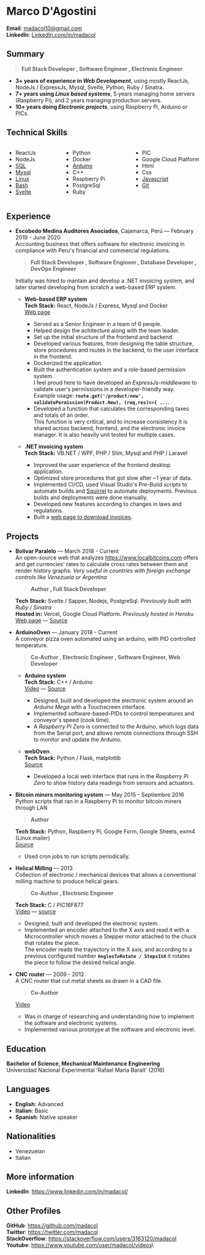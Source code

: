 
# Marco D'Agostini

**Email**: madacol10@gmail.com\
**LinkedIn**: [LinkedIn.com/in/madacol](https://www.linkedin.com/in/madacol/)

## Summary

> **Full Stack Developer , Software Engineer , Electronic Engineer**

- **3+ years of experience in *Web Development***, using mostly ReactJs, NodeJs / ExpressJs, Mysql, Svelte, Python, Ruby / Sinatra.
- **7+ years using *Linux based systems***, 5 years managing home servers (Raspberry Pi), and 2 years managing production servers.
- **10+ years doing *Electronic projects***, using Raspberry Pi, Arduino or PICs.

## Technical Skills

<div class="columnList" style="display: flex; justify-content: space-between">
<div style="display: flex; flex-direction: column">

- ReactJs
- NodeJs
- [SQL](https://stackoverflow.com/search?q=user:3163120+[sql])
- [Mysql](https://stackoverflow.com/search?q=user:3163120+[mysql])
- [Linux](https://stackoverflow.com/search?q=user:3163120+[linux])
- [Bash](https://stackoverflow.com/search?q=user:3163120+[bash])
- [Svelte](https://github.com/madacol/bolivarparalelo)

</div>
<div style="display: flex; flex-direction: column">

- Python
- Docker
- [Arduino](https://github.com/madacol/ArduinoOven)
- C++
- Raspberry Pi
- PostgreSql
- Ruby

</div>
<div style="display: flex; flex-direction: column">

- PIC
- Google Cloud Platform
- Html
- Css
- [Javascript](https://stackoverflow.com/search?q=user:3163120+[javascript])
- [Git](https://github.com/madacol)

</div>
</div>

## Experience

- **Escobedo Medina Auditores Asociados**, Cajamarca, Perú  —  February 2019 - June 2020\
  Accounting business that offers software for electronic invoicing in compliance with Peru's financial and commercial regulations.

  > **Full Stack Developer , Software Engineer , Database Developer , DevOps Engineer**

  Initially was hired to mantain and develop a .NET invoicing system, and later started developing from scratch a web-based ERP system.

  - **Web-based ERP system**\
    **Tech Stack:** React, NodeJs / Express, Mysql and Docker\
    [Web page](https://app.mifacturaperu.com)

    - Served as a Senior Engineer in a team of 6 people.
    - Helped design the achitecture along with the team leader.
    - Set up the initial structure of the frontend and backend.
    - Developed various features, from designing the table structure, store procedures and routes in the backend, to the user interface in the frontend.
    - Dockerized the application.
    - Built the authentication system and a role-based permission system.\
    I feel proud here to have developed an *ExpressJs-middleware* to validate user's permissions in a developer-friendly way.\
    Example usage: **`route.get('/product/new', validatePermission(Product.New), (req,res)=>{ ...`**.
    - Developed a function that calculates the corresponding taxes and totals of an order.\
    This function is very critical, and to increase consistency it is shared across backend, frontend, and the electronic invoice manager. It is also heavily unit tested for multiple cases.

  - **.NET invoicing system**\
    **Tech Stack:** VB.NET / WPF, PHP / Slim, Mysql and PHP / Laravel

    - Improved the user experience of the frontend desktop application.
    - Optimized store procedures that got slow after ~1 year of data.
    - Implemented CI/CD, used Visual Studio's Pre-Build scripts to automate builds and [Squirrel](https://github.com/Squirrel/Squirrel.Windows) to automate deployments. Previous builds and deployments were done manually.
    - Developed new features according to changes in laws and regulations.
    - Built a [web page to download invoices](http://www.mifacturaperu.com/).

## Projects

- **Bolivar Paralelo** — March 2018 - Current\
  An open-source web that analyzes <https://www.localbitcoins.com> offers and get currencies' rates to calculate cross rates between them and render history graphs. *Very useful in countries with foreign exchange controls like Venezuela or Argentina*

  > **Author , Full Stack Developer**

  **Tech Stack:** Svelte / Sapper, Nodejs, PostgreSql. *Previously built with Ruby / Sinatra*\
  **Hosted in:** Vercel, Google Cloud Platform. *Previously hosted in Heroku*\
  [Web page](https://bolivarparalelo.com) — [Source](https://github.com/madacol/bolivarparalelo)

- **ArduinoOven** — January 2018 - Current\
  A conveyor pizza oven automated using an arduino, with PID controlled temperature.

  > **Co-Author , Electronic Engineer , Software Engineer, Web Developer**

  - **Arduino system**\
    **Tech Stack:** C++ / Arduino\
    [Video](https://www.youtube.com/watch?v=MHU5xQRTyus) — [Source](https://github.com/madacol/ArduinoOven)

    - Designed, built and developed the electronic system around an *Arduino Mega* with a Touchscreen interface.
    - Implemented software-based-PIDs to control temperatures and conveyor's speed (cook time).
    - A *Raspberry Pi Zero* is connected to the Arduino, which logs data from the Serial port, and allows remote connections through SSH to monitor and update the Arduino.

  - **webOven**\
    **Tech Stack:** Python / Flask, matplotlib\
    [Source](https://github.com/madacol/webOven)

    - Developed a local web interface that runs in the *Raspberry Pi Zero* to show history data readings from sensors and actuators.

- **Bitcoin miners monitoring system** — May 2015 - Septiembre 2016\
  Python scripts that ran in a Raspberry Pi to monitor bitcoin miners through LAN

  > **Author**

  **Tech Stack:** Python, Raspberry Pi, Google Form, Google Sheets, exim4 (Linux mailer)\
  [Source](https://github.com/madacol/bitcoin-miners-monitor)

  - Used cron jobs to run scripts periodically.

- **Helical Milling** — 2013\
  Collection of electronic / mechanical devices that allows a conventional milling machine to produce helical gears.

  > **Co-Author , Electronic Engineer**

  **Tech Stack:** C / PIC16F877\
  [Video](https://www.youtube.com/watch?v=wu8dKf8xgoI) — [source](https://github.com/madacol/helical-milling)

  - Designed, built and developed the electronic system.
  - Implemented an encoder attached to the X axis and read it with a Microcontroller which moves a Stepper motor attached to the chuck that rotates the piece.\
  The encoder reads the trayectory in the X axis, and according to a previous configured number **`AnglesToRotate / StepsInX`** it rotates the piece to follow the desired helical angle.

- **CNC router** — 2009 - 2012\
  A CNC router that cut metal sheets as drawn in a CAD file.

  > **Co-Author**

  [Video](https://www.youtube.com/watch?v=joTXaflXwJw)

  - Was in charge of researching and understanding how to implement the software and electronic systems.
  - Implemented various prototype at the software and electronic level.

## Education

**Bachelor of Science, Mechanical Maintenance Engineering**\
Universidad Nacional Experimental 'Rafael Maria Baralt' (2016)

## Languages

- **English**: Advanced
- **Italian**: Basic
- **Spanish**: Native speaker

## Nationalities

- Venezuelan
- Italian

## More information

**LinkedIn**: <https://www.linkedin.com/in/madacol/>

## Other Profiles

**GitHub**: <https://github.com/madacol>\
**Twitter**: <https://twitter.com/madacol>\
**StackOverflow**: <https://stackoverflow.com/users/3163120/madacol>\
**Youtube**: <https://www.youtube.com/user/madacol/videos>\
